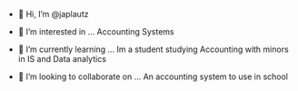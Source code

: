 - 👋 Hi, I’m @japlautz
- 👀 I’m interested in ... Accounting Systems

- 🌱 I’m currently learning ... Im a student studying Accounting with minors in IS and Data analytics
- 💞️ I’m looking to collaborate on ... An accounting system to use in school

<!---
japlautz/japlautz is a ✨ special ✨ repository because its `README.md` (this file) appears on your GitHub profile.
You can click the Preview link to take a look at your changes.
--->

